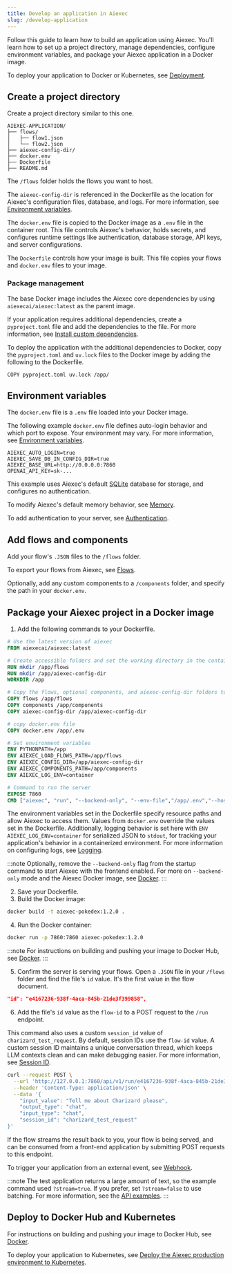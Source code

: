 ```yaml
---
title: Develop an application in Aiexec
slug: /develop-application
---
```


Follow this guide to learn how to build an application using Aiexec.
You'll learn how to set up a project directory, manage dependencies, configure environment variables, and package your Aiexec application in a Docker image.

To deploy your application to Docker or Kubernetes, see [Deployment](/deployment-docker).

## Create a project directory

Create a project directory similar to this one.

```text
AIEXEC-APPLICATION/
├── flows/
│   ├── flow1.json
│   └── flow2.json
├── aiexec-config-dir/
├── docker.env
├── Dockerfile
├── README.md
```

The `/flows` folder holds the flows you want to host.

The `aiexec-config-dir` is referenced in the Dockerfile as the location for Aiexec's configuration files, database, and logs. For more information, see [Environment variables](/environment-variables).

The `docker.env` file is copied to the Docker image as a `.env` file in the container root. This file controls Aiexec's behavior, holds secrets, and configures runtime settings like authentication, database storage, API keys, and server configurations.

The `Dockerfile` controls how your image is built. This file copies your flows and `docker.env` files to your image.

### Package management

The base Docker image includes the Aiexec core dependencies by using `aiexecai/aiexec:latest` as the parent image.

If your application requires additional dependencies, create a `pyproject.toml` file and add the dependencies to the file. For more information, see [Install custom dependencies](/install-custom-dependencies).

To deploy the application with the additional dependencies to Docker, copy the `pyproject.toml` and `uv.lock` files to the Docker image by adding the following to the Dockerfile.

```text
COPY pyproject.toml uv.lock /app/
```

## Environment variables

The `docker.env` file is a `.env` file loaded into your Docker image.

The following example `docker.env` file defines auto-login behavior and which port to expose. Your environment may vary. For more information, see [Environment variables](/environment-variables).

```text
AIEXEC_AUTO_LOGIN=true
AIEXEC_SAVE_DB_IN_CONFIG_DIR=true
AIEXEC_BASE_URL=http://0.0.0.0:7860
OPENAI_API_KEY=sk-...
```

This example uses Aiexec's default [SQLite](https://www.sqlite.org/) database for storage, and configures no authentication.

To modify Aiexec's default memory behavior, see [Memory](/memory).

To add authentication to your server, see [Authentication](/configuration-authentication).

## Add flows and components

Add your flow's `.JSON` files to the `/flows` folder.

To export your flows from Aiexec, see [Flows](/concepts-flows).

Optionally, add any custom components to a `/components` folder, and specify the path in your `docker.env`.

## Package your Aiexec project in a Docker image

1. Add the following commands to your Dockerfile.

```dockerfile
# Use the latest version of aiexec
FROM aiexecai/aiexec:latest

# Create accessible folders and set the working directory in the container
RUN mkdir /app/flows
RUN mkdir /app/aiexec-config-dir
WORKDIR /app

# Copy the flows, optional components, and aiexec-config-dir folders to the container
COPY flows /app/flows
COPY components /app/components
COPY aiexec-config-dir /app/aiexec-config-dir

# copy docker.env file
COPY docker.env /app/.env

# Set environment variables
ENV PYTHONPATH=/app
ENV AIEXEC_LOAD_FLOWS_PATH=/app/flows
ENV AIEXEC_CONFIG_DIR=/app/aiexec-config-dir
ENV AIEXEC_COMPONENTS_PATH=/app/components
ENV AIEXEC_LOG_ENV=container

# Command to run the server
EXPOSE 7860
CMD ["aiexec", "run", "--backend-only", "--env-file","/app/.env","--host", "0.0.0.0", "--port", "7860"]
```

The environment variables set in the Dockerfile specify resource paths and allow Aiexec to access them. Values from `docker.env` override the values set in the Dockerfile. Additionally, logging behavior is set here with `ENV AIEXEC_LOG_ENV=container` for serialized JSON to `stdout`, for tracking your application's behavior in a containerized environment. For more information on configuring logs, see [Logging](/logging).

:::note
Optionally, remove the `--backend-only` flag from the startup command to start Aiexec with the frontend enabled.
For more on `--backend-only` mode and the Aiexec Docker image, see [Docker](/deployment-docker).
:::

2. Save your Dockerfile.
3. Build the Docker image:
```bash
docker build -t aiexec-pokedex:1.2.0 .
```
4. Run the Docker container:
```bash
docker run -p 7860:7860 aiexec-pokedex:1.2.0
```

:::note
For instructions on building and pushing your image to Docker Hub, see [Docker](/deployment-docker).
:::

5. Confirm the server is serving your flows.
Open a `.JSON` file in your `/flows` folder and find the file's `id` value. It's the first value in the flow document.

```json
"id": "e4167236-938f-4aca-845b-21de3f399858",
```

6. Add the file's `id` value as the `flow-id` to a POST request to the `/run` endpoint.

This command also uses a custom `session_id` value of `charizard_test_request`.
By default, session IDs use the `flow-id` value.
A custom session ID maintains a unique conversation thread, which keeps LLM contexts clean and can make debugging easier.
For more information, see [Session ID](/session-id).

```bash
curl --request POST \
  --url 'http://127.0.0.1:7860/api/v1/run/e4167236-938f-4aca-845b-21de3f399858?stream=false' \
  --header 'Content-Type: application/json' \
  --data '{
    "input_value": "Tell me about Charizard please",
    "output_type": "chat",
    "input_type": "chat",
    "session_id": "charizard_test_request"
}'
```

If the flow streams the result back to you, your flow is being served, and can be consumed from a front-end application by submitting POST requests to this endpoint.

To trigger your application from an external event, see [Webhook](/webhook).

:::note
The test application returns a large amount of text, so the example command used `?stream=true`. If you prefer, set `?stream=false` to use batching. For more information, see the [API examples](/api-reference-api-examples#run-flow).
:::

## Deploy to Docker Hub and Kubernetes

For instructions on building and pushing your image to Docker Hub, see [Docker](/deployment-docker).

To deploy your application to Kubernetes, see [Deploy the Aiexec production environment to Kubernetes](/deployment-kubernetes-prod).